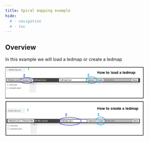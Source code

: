 ```yaml
---
title: Spiral mapping example 
hide:
  # - navigation
  # - toc
---
```


## Overview

In this example we will  load a  ledmap  or create a ledmap

<img width="448" alt="image" src="../assets/images/content/How_to_LEDMAPS_01.png">


